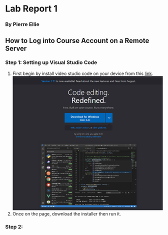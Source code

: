 # Lab Report 1
### By Pierre Ellie

##  How to Log into Course Account on a Remote Server

### Step 1: Setting up Visual Studio Code
1. First begin by install video studio code on your device from this [link](https://code.visualstudio.com/).
    ![vscodeinstall image](visualstudioinstall.png)
2. Once on the page, download the installer then run it.

### Step 2: 